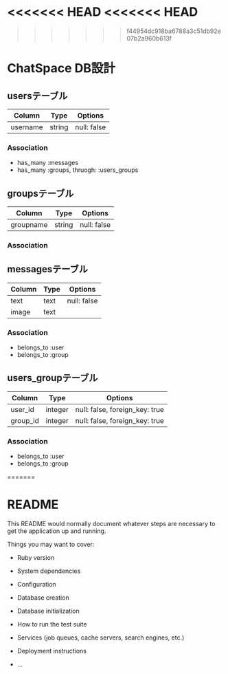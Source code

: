 <<<<<<< HEAD
<<<<<<< HEAD
=======
>>>>>>> f44954dc918ba6788a3c51db92e07b2a960b613f
# ChatSpace DB設計

## usersテーブル
|Column|Type|Options|
|------|----|-------|
|username|string|null: false|

### Association
- has_many :messages
- has_many :groups, thruogh: :users_groups


## groupsテーブル
|Column|Type|Options|
|------|----|-------|
|groupname|string|null: false|
### Association

## messagesテーブル
|Column|Type|Options|
|------|----|-------|
|text|text|null: false|
|image|text|||
### Association
- belongs_to :user
- belongs_to :group

## users_groupテーブル
|Column|Type|Options|
|------|----|-------|
|user_id|integer|null: false, foreign_key: true|
|group_id|integer|null: false, foreign_key: true|
### Association
- belongs_to :user
- belongs_to :group




=======
# README

This README would normally document whatever steps are necessary to get the
application up and running.

Things you may want to cover:

* Ruby version

* System dependencies

* Configuration

* Database creation

* Database initialization

* How to run the test suite

* Services (job queues, cache servers, search engines, etc.)

* Deployment instructions

* ...
